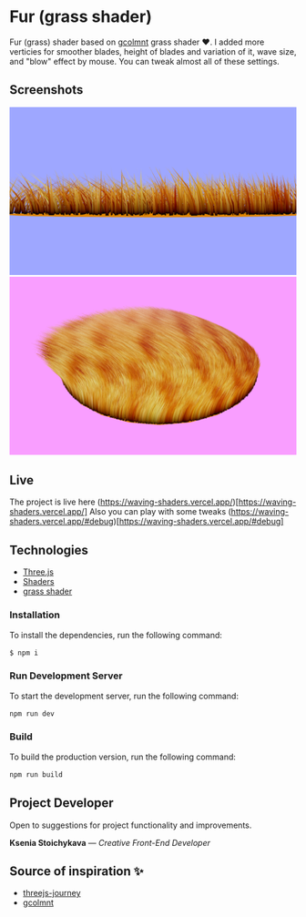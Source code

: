 # Fur (grass shader)

Fur (grass) shader based on [gcolmnt](https://github.com/gcolmnt/Vmachine) grass shader :heart:.
I added more verticies for smoother blades, height of blades and variation of it, wave size, and "blow" effect by mouse.
You can tweak almost all of these settings.

## Screenshots

![example](https://github.com/kseniya7991/fur-shader/blob/master/example.png)
![example2](https://github.com/kseniya7991/fur-shader/blob/master/example2.png)

## Live

The project is live here (https://waving-shaders.vercel.app/)[https://waving-shaders.vercel.app/]
Also you can play with some tweaks (https://waving-shaders.vercel.app/#debug)[https://waving-shaders.vercel.app/#debug]

## Technologies

-   [Three.js](https://threejs.org/)
-   [Shaders](https://shaderific.com/glsl.html)
-   [grass shader](https://github.com/gcolmnt/Vmachine)

### Installation

To install the dependencies, run the following command:

```sh
$ npm i
```

### Run Development Server

To start the development server, run the following command:

```sh
npm run dev
```

### Build

To build the production version, run the following command:

```sh
npm run build
```

## Project Developer

Open to suggestions for project functionality and improvements.

**Ksenia Stoichykava** — _Creative Front-End Developer_

## Source of inspiration :sparkles:

-   [threejs-journey](https://threejs-journey.com/)
-   [gcolmnt](https://github.com/gcolmnt/Vmachine)
